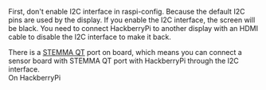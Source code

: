  First, don't enable I2C interface in raspi-config. Because the default I2C pins are used by the display. If you enable the I2C interface, the screen will be black. You need to connect HackberryPi to another display with an HDMI cable to disable the I2C interface to make it back.

There is a [STEMMA QT](https://learn.adafruit.com/introducing-adafruit-stemma-qt/what-is-stemma-qt) port on board, which means you can connect a sensor board with STEMMA QT port with HackberryPi through the I2C interface.  
On HackberryPi 
